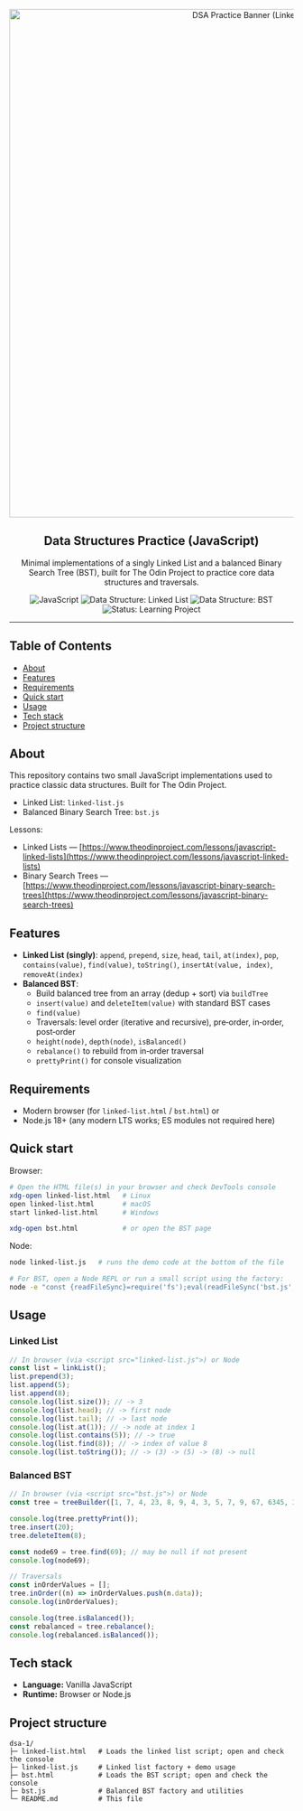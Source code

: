 <p align="center">
  <img src="https://i.postimg.cc/C1p8n606/Chat-GPT-Image-Aug-13-2025-09-23-43-PM.png" alt="DSA Practice Banner (Linked List & BST)" width="900" />
</p>

<div align="center">

## Data Structures Practice (JavaScript)

Minimal implementations of a singly Linked List and a balanced Binary Search
Tree (BST), built for The Odin Project to practice core data structures and
traversals.

![JavaScript](https://img.shields.io/badge/JavaScript-ES2020-F7DF1E?logo=javascript&logoColor=000)
![Data Structure: Linked List](https://img.shields.io/badge/Data%20Structure-Linked%20List-1f6feb)
![Data Structure: BST](https://img.shields.io/badge/Data%20Structure-BST-1f6feb)
![Status: Learning Project](https://img.shields.io/badge/Status-Learning%20Project-00b894)

</div>

---

## Table of Contents

- [About](#about)
- [Features](#features)
- [Requirements](#requirements)
- [Quick start](#quick-start)
- [Usage](#usage)
- [Tech stack](#tech-stack)
- [Project structure](#project-structure)

## About

This repository contains two small JavaScript implementations used to practice
classic data structures. Built for The Odin Project.

- Linked List: `linked-list.js`
- Balanced Binary Search Tree: `bst.js`

Lessons:

- Linked Lists —
  [https://www.theodinproject.com/lessons/javascript-linked-lists](https://www.theodinproject.com/lessons/javascript-linked-lists)
- Binary Search Trees —
  [https://www.theodinproject.com/lessons/javascript-binary-search-trees](https://www.theodinproject.com/lessons/javascript-binary-search-trees)

## Features

- **Linked List (singly)**: `append`, `prepend`, `size`, `head`, `tail`,
  `at(index)`, `pop`, `contains(value)`, `find(value)`, `toString()`,
  `insertAt(value, index)`, `removeAt(index)`
- **Balanced BST**:
  - Build balanced tree from an array (dedup + sort) via `buildTree`
  - `insert(value)` and `deleteItem(value)` with standard BST cases
  - `find(value)`
  - Traversals: level order (iterative and recursive), pre‑order, in‑order,
    post‑order
  - `height(node)`, `depth(node)`, `isBalanced()`
  - `rebalance()` to rebuild from in‑order traversal
  - `prettyPrint()` for console visualization

## Requirements

- Modern browser (for `linked-list.html` / `bst.html`) or
- Node.js 18+ (any modern LTS works; ES modules not required here)

## Quick start

Browser:

```bash
# Open the HTML file(s) in your browser and check DevTools console
xdg-open linked-list.html   # Linux
open linked-list.html       # macOS
start linked-list.html      # Windows

xdg-open bst.html           # or open the BST page
```

Node:

```bash
node linked-list.js   # runs the demo code at the bottom of the file

# For BST, open a Node REPL or run a small script using the factory:
node -e "const {readFileSync}=require('fs');eval(readFileSync('bst.js','utf8'));const tree=treeBuilder([1,7,4,23,8,9,4,3,5,7,9,67,6345,324]);console.log(tree.prettyPrint());"
```

## Usage

### Linked List

```js
// In browser (via <script src="linked-list.js">) or Node
const list = linkList();
list.prepend(3);
list.append(5);
list.append(8);
console.log(list.size()); // -> 3
console.log(list.head); // -> first node
console.log(list.tail); // -> last node
console.log(list.at(1)); // -> node at index 1
console.log(list.contains(5)); // -> true
console.log(list.find(8)); // -> index of value 8
console.log(list.toString()); // -> (3) -> (5) -> (8) -> null
```

### Balanced BST

```js
// In browser (via <script src="bst.js">) or Node
const tree = treeBuilder([1, 7, 4, 23, 8, 9, 4, 3, 5, 7, 9, 67, 6345, 324]);

console.log(tree.prettyPrint());
tree.insert(20);
tree.deleteItem(8);

const node69 = tree.find(69); // may be null if not present
console.log(node69);

// Traversals
const inOrderValues = [];
tree.inOrder((n) => inOrderValues.push(n.data));
console.log(inOrderValues);

console.log(tree.isBalanced());
const rebalanced = tree.rebalance();
console.log(rebalanced.isBalanced());
```

## Tech stack

- **Language:** Vanilla JavaScript
- **Runtime:** Browser or Node.js

## Project structure

```
dsa-1/
├─ linked-list.html   # Loads the linked list script; open and check the console
├─ linked-list.js     # Linked list factory + demo usage
├─ bst.html           # Loads the BST script; open and check the console
├─ bst.js             # Balanced BST factory and utilities
└─ README.md          # This file
```
